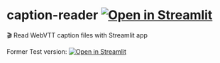 # caption-reader [![Open in Streamlit](https://static.streamlit.io/badges/streamlit_badge_black_white.svg)](https://share.streamlit.io/slevin48/caption-reader/main)
🎬 Read WebVTT caption files with Streamlit app 


Former Test version: [![Open in Streamlit](https://static.streamlit.io/badges/streamlit_badge_black_white.svg)](https://share.streamlit.io/slevin48/caption-reader/main/vtt_app.py)